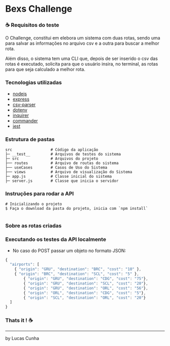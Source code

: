 # Bexs Challenge

### :coffee: Requisitos do teste

O Challenge, constitui em elebora um sistema com duas rotas, sendo uma para salvar as informações no arquivo csv e a outra para buscar a melhor rota.

Além disso, o sistema tem uma CLI que, depois de ser inserido o csv das rotas é executado, solicita para que o usuário insira, no terminal, as rotas para que seja calculado a melhor rota.

### Tecnologias utilizadas

- [nodejs](https://nodejs.org/en/)
- [express](https://expressjs.com/pt-br/)
- [csv-parser](https://csv.js.org/parse/)
- [dotenv](https://www.npmjs.com/package/dotenv)
- [inquirer](https://www.npmjs.com/package/inquirer)
- [commander](https://www.npmjs.com/package/commander)
- [jest](https://jestjs.io/)

### Estrutura de pastas

```
src                 # Código da aplicação
├─ __test__         # Arquivos de testes do sistema
├─ src              # Arquivos do projeto
├── routes          # Arquivo de routas do sistema
├── useCases        # Casos de Uso do Sistema
├── views           # Arquivo de visualização do Sistema
├─ app.js           # Classe inicial do sistema
├─ server.js        # Classe que inicia o servidor
```

### Instruções para rodar a API

```
# Inicializando o projeto
$ Faça o download da pasta do projeto, inicia com `npm install`


```

### Sobre as rotas criadas

### Executando os testes da API localmente

- No caso do POST passar um objeto no formato JSON:

```javascript
{
  "airports": [
    { "origin": "GRU", "destination": "BRC", "cost": "10" },
    { "origin": "BRC", "destination": "SCL", "cost": "5" },
		{ "origin": "GRU", "destination": "CDG", "cost": "75"},
		{ "origin": "GRU", "destination": "SCL", "cost": "20"},
		{ "origin": "GRU", "destination": "ORL", "cost": "56"},
		{ "origin": "ORL", "destination": "CDG", "cost": "5"},
		{ "origin": "SCL", "destination": "ORL", "cost": "20"}
  ]
}
```

### Thats it ! :coffee:

---

by Lucas Cunha
